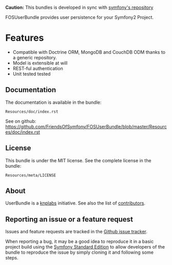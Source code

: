 **Caution:** This bundles is developed in sync with [symfony's repository](https://github.com/symfony/symfony)

FOSUserBundle provides user persistence for your Symfony2 Project.

Features
========

- Compatible with Doctrine ORM, MongoDB and CouchDB ODM thanks to a generic repository.
- Model is extensible at will
- REST-ful authentication
- Unit tested tested

Documentation
-------------

The documentation is available in the bundle:

    Resources/doc/index.rst

See on github: https://github.com/FriendsOfSymfony/FOSUserBundle/blob/master/Resources/doc/index.rst

License
-------

This bundle is under the MIT license. See the complete license in the bundle:

    Resources/meta/LICENSE

About
-----

UserBundle is a [knplabs](https://github.com/knplabs) initiative.
See also the list of [contributors](https://github.com/FriendsOfSymfony/FOSUserBundle/contributors).

Reporting an issue or a feature request
---------------------------------------

Issues and feature requests are tracked in the [Github issue tracker](https://github.com/FriendsOfSymfony/FOSUserBundle/issues).

When reporting a bug, it may be a good idea to reproduce it in a basic project
build using the [Symfony Standard Edition](https://github.com/symfony/symfony-standard)
to allow developers of the bundle to reproduce the issue by simply cloning it
and following some steps.
